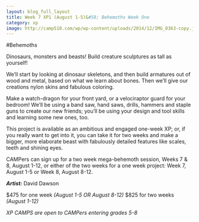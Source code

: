 ```yaml
---
layout: blog_full_layout
title: Week 7 XP1 (August 1-5)&#58; Behemoths Week One
category: xp
image: http://camp510.com/wp/wp-content/uploads/2014/12/IMG_0363-copy.jpg
---
```


#Behemoths

Dinosaurs, monsters and beasts! Build creature sculptures as tall as yourself!

We’ll start by looking at dinosaur skeletons, and then build armatures out of wood and metal, based on what we learn about bones. Then we’ll give our creations nylon skins and fabulous coloring.

Make a watch-dragon for your front yard, or a velociraptor guard for your bedroom! We’ll be using a band saw, hand saws, drills, hammers and staple guns to create our new friends; you’ll be using your design and tool skills and learning some new ones, too.

This project is available as an ambitious and engaged one-week XP; or, if you really want to get into it, you can take it for two weeks and make a bigger, more elaborate beast with fabulously detailed features like scales, teeth and shining eyes.

CAMPers can sign up for a two week mega-behemoth session, Weeks 7 & 8, August 1-12, or either of the two weeks for a one week project: Week 7, August 1-5 or Week 8, August 8-12.

**_Artist:_** David Dawson

$475 for one week *(August 1-5 OR August 8-12)*
$825 for two weeks *(August 1-12)*

*XP CAMPS are open to CAMPers entering grades 5-8*
